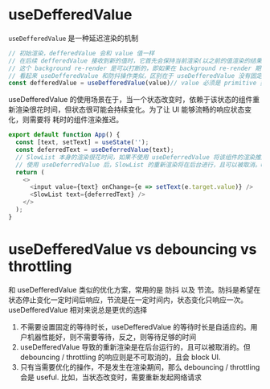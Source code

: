 # useDefferedValue
`useDefferedValue` 是一种延迟渲染的机制
```js
// 初始渲染，defferedValue 会和 value 值一样
// 在后续 defferedValue 接收到新的值时，它首先会保持当前渲染(以之前的值渲染的结果)，然后 schedule 一个 background re-render with new value.
// 这个 background re-render 是可以打断的，即如果在 background re-render 期间，defferedValue 又接收到了一个新的 value, 则会打断当前的 background re-render, 然后以最新的值重新开始 background re-render
// 看起来 useDefferedValue 和防抖操作类似，区别在于 useDefferedValue 没有固定的等待时间
const defferedValue = useDefferedValue(value)// value 必须是 primitive 类型，或者定义在函数外部的对象，否则每次渲染，都会创建新的对象，导致冗余的 background-render
```
useDefferedValue 的使用场景在于，当一个状态改变时，依赖于该状态的组件重新渲染很花时间，但状态很可能会持续变化。为了让 UI 能够流畅的响应状态变化，则需要将 耗时的组件渲染推迟。
```js
export default function App() {
  const [text, setText] = useState('');
  const deferredText = useDeferredValue(text);
  // SlowList 本身的渲染很花时间，如果不使用 useDeferredValue 将该组件的渲染推迟，那么 text 的每次改动，都会导致 SlowList 重新渲染，继而阻塞 UI
  // 使用 useDeferredValue 后，SlowList 的重新渲染将在后台进行，且可以被取消。UI 将不会卡顿
  return (
    <>
      <input value={text} onChange={e => setText(e.target.value)} />
      <SlowList text={deferredText} />
    </>
  );
}
```
# useDefferedValue vs debouncing vs throttling
和 useDefferedValue 类似的优化方案，常用的是 防抖 以及 节流。防抖是希望在状态停止变化一定时间后响应，节流是在一定时间内，状态变化只响应一次。  
useDefferedValue 相对来说总是更优的选择
1. 不需要设置固定的等待时长，useDefferedValue 的等待时长是自适应的。用户机器性能好，则不需要等待，反之，则等待足够的时间
2. useDefferedValue 导致的重新渲染是在后台运行的，且可以被取消的。但 debouncing / throttling 的响应则是不可取消的，且会 block UI.
3. 只有当需要优化的操作，不是发生在渲染期间，那么 debouncing / throttling 会是 useful. 比如，当状态改变时，需要重新发起网络请求
